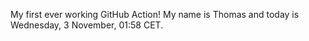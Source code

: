 My first ever working GitHub Action!
My name is Thomas and today is Wednesday, 3 November, 01:58 CET. 
